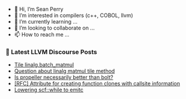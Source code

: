 - 👋 Hi, I’m Sean Perry
- 👀 I’m interested in compilers (c++, COBOL, llvm)
- 🌱 I’m currently learning ...
- 💞️ I’m looking to collaborate on ...
- 📫 How to reach me ...

<!---
s66perry/s66perry is a ✨ special ✨ repository because its `README.md` (this file) appears on your GitHub profile.
You can click the Preview link to take a look at your changes.
--->
### 📕 Latest LLVM Discourse Posts

<!-- DISCOURSE-LLVM:START -->
- [Tile linalg.batch_matmul](https://discourse.llvm.org/t/tile-linalg-batch-matmul/83451#post_1)
- [Question about linalg matmul tile method](https://discourse.llvm.org/t/question-about-linalg-matmul-tile-method/75126#post_7)
- [Is propeller necessarily better than bolt?](https://discourse.llvm.org/t/is-propeller-necessarily-better-than-bolt/83387#post_2)
- [[RFC] Attribute for creating function clones with callsite information](https://discourse.llvm.org/t/rfc-attribute-for-creating-function-clones-with-callsite-information/83419#post_8)
- [Lowering scf::while to emitc](https://discourse.llvm.org/t/lowering-scf-while-to-emitc/82977#post_8)
<!-- DISCOURSE-LLVM:END -->
